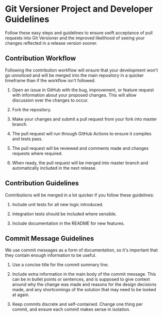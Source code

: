# Git Versioner Project and Developer Guidelines

Follow these easy steps and guidelines to ensure swift acceptance of pull requests into Git Versioner and the improved
likelihood of seeing your changes reflected in a release version sooner.

## Contribution Workflow

Following the contribution workflow will ensure that your development won't go unnoticed and will be merged into the
main repository in a quicker timeframe than if the workflow isn't followed.

1. Open an issue in GitHub with the bug, improvement, or feature request with information about your proposed changes.
   This will allow discussion over the changes to occur.

2. Fork the repository.

3. Make your changes and submit a pull request from your fork into master branch.

4. The pull request will run through GitHub Actions to ensure it compiles and tests pass.

5. The pull request will be reviewed and comments made and changes requests where required.

6. When ready, the pull request will be merged into master branch and automatically included in the next release.

## Contribution Guidelines

Contributions will be merged in a lot quicker if you follow these guidelines:

1. Include unit tests for all new logic introduced.

2. Integration tests should be included where sensible.

3. Include documentation in the README for new features.

## Commit Message Guidelines

We use commit messages as a form of documentation, so it's important that they contain enough information to be useful.

1. Use a concise title for the commit summary line.

2. Include extra information in the main body of the commit message. This can be in bullet points or sentences, and is
   supposed to give context around why the change was made and reasons for the design decisions made, and any
   shortcomings of the solution that may need to be looked at again.

3. Keep commits discrete and self-contained. Change one thing per commit, and ensure each commit makes sense in
   isolation.
